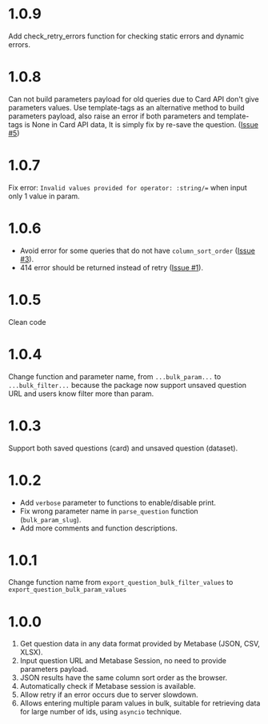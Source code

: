 # 1.0.9
Add check_retry_errors function for checking static errors and dynamic errors.

# 1.0.8
Can not build parameters payload for old queries due to Card API don't give parameters values. Use template-tags as an alternative method to build parameters payload, also raise an error if both parameters and template-tags is None in Card API data, It is simply fix by re-save the question. ([Issue #5](https://github.com/tranngocminhhieu/metabase-query-api/issues/5)) 

# 1.0.7
Fix error: `Invalid values provided for operator: :string/=` when input only 1 value in param.

# 1.0.6
- Avoid error for some queries that do not have `column_sort_order` ([Issue #3](https://github.com/tranngocminhhieu/metabase-query-api/issues/3)).
- 414 error should be returned instead of retry ([Issue #1](https://github.com/tranngocminhhieu/metabase-query-api/issues/1)).

# 1.0.5
Clean code

# 1.0.4
Change function and parameter name, from `...bulk_param...` to `...bulk_filter...` because the package now support unsaved question URL and users know filter more than param.

# 1.0.3
Support both saved questions (card) and unsaved question (dataset).

# 1.0.2
- Add `verbose` parameter to functions to enable/disable print.
- Fix wrong parameter name in `parse_question` function (`bulk_param_slug`).
- Add more comments and function descriptions.

# 1.0.1
Change function name from `export_question_bulk_filter_values` to `export_question_bulk_param_values`

# 1.0.0
1. Get question data in any data format provided by Metabase (JSON, CSV, XLSX).
2. Input question URL and Metabase Session, no need to provide parameters payload.
3. JSON results have the same column sort order as the browser.
4. Automatically check if Metabase session is available.
5. Allow retry if an error occurs due to server slowdown.
6. Allows entering multiple param values in bulk, suitable for retrieving data for large number of ids, using `asyncio` technique.